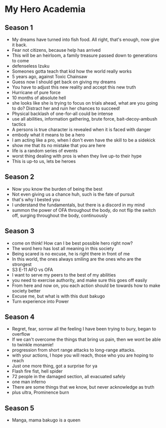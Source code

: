 # My Hero Academia

## Season 1

- My dreams have turned into fish food. All right, that's enough, now give it back.
- Fear not citizens, because help has arrived
- This will be an heirloom, a family treasure passed down to generations to come
- defenseless Izuku
- Someones gotta teach that kid how the world really works
- 5 years ago, against Toxic Chainsaw
- Guess now I should get back on giving my dreams
- You have to adjust this new reality and accept this new truth
- Hurricane of pure force
- 10 months of absolute hell
- she looks like she is trying to focus on trials ahead, what are you going to do? Distract her and ruin her chances to succeed!
- Physical backlash of one-for-all could be intense
- use all abilities, information gathering, brute force, bait-decoy-ambush tactics
- A persons is true character is revealed when it is faced with danger
- embody what it means to be a hero
- I am acting like a pro, when I don't even have the skill to be a sidekick
- show me that its no mistake that you are here
- life is a random series of events
- worst thing dealing with pros is when they live up-to their hype
- This is up-to us, lets be heroes

## Season 2

- Now you know the burden of being the best
- Not even giving us a chance huh, such is the fate of pursuit
- that's why I bested you
- I understand the fundamentals, but there is a discord in my mind
- summon the power of OFA throughout the body, do not flip the switch off, surging throughout the body, continuously

## Season 3

- come on think! How can I be best possible hero right now?
- The word hero has lost all meaning in this society
- Being scared is no excuse, he is right there in front of me
- In this world, the ones always smiling are the ones who are the strongest
- S3 E-11 AFO vs OFA
- I want to serve my peers to the best of my abilities
- you need to exercise authority, and make sure this goes off easily
- From here and now on, you each action should be towards how to make society better
- Excuse me, but what is with this dust bakugo
- Turn experience into Power

## Season 4

- Regret, fear, sorrow all the feeling I have been trying to bury, began to overflow
- If we can't overcome the things that bring us pain, then we wont be able to twinkle monamie!
- progression from short range attacks to long-range attacks.
- with your actions, I hope you will reach, those who you are hoping to reach
- Just one more thing, got a surprise for ya
- Flash fire fist, hell spider
- 72 people in the damaged section, all evacuated safely
- one man inferno
- There are some things that we know, but never acknowledge as truth
- plus ultra, Prominence burn

## Season 5

- Manga, mama bakugo is a queen
